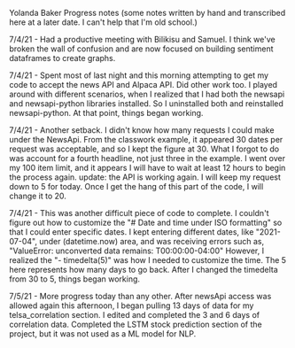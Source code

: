 Yolanda Baker Progress notes
(some notes written by hand and transcribed here at a later date. I can't help that I'm old school.)



7/4/21 - Had a productive meeting with Bilikisu and Samuel. I think we've broken the wall of confusion and are now focused on building sentiment dataframes to create graphs.

7/4/21 - Spent most of last night and this morning attempting to get my code to accept the news API and Alpaca API. Did other work too. I played around with different scenarios, when I realized that I had both the newsapi and newsapi-python libraries installed. So I uninstalled both and reinstalled newsapi-python. At that point, things began working.

7/4/21 - Another setback. I didn't know how many requests I could make under the NewsApi. From the classwork example, it appeared 30 dates per request was acceptable, and so I kept the figure at 30. What I forgot to do was account for a fourth headline, not just three in the example. I went over my 100 item limit, and it appears I will have to wait at least 12 hours to begin the process again.
update: the API is working again. I will keep my request down to 5 for today. Once I get the hang of this part of the code, I will change it to 20.

7/4/21 - This was another difficult piece of code to complete. I couldn't figure out how to customize the "# Date and time under ISO formatting" so that I could enter specific dates.
I kept entering different dates, like "2021-07-04", under (datetime.now) area, and was receiving errors such as, "ValueError: unconverted data remains: T00:00:00-04:00"
However, I realized the "- timedelta(5)" was how I needed to customize the time. The 5 here represents how many days to go back. After I changed the timedelta from 30 to 5, things began working. 

7/5/21 - More progress today than any other. After newsApi access was allowed again this afternoon, I began pulling 13 days of data for my telsa_correlation section. I edited and completed the 3 and 6 days of correlation data. 
Completed the LSTM stock prediction section of the project, but it was not used as a ML model for NLP.



